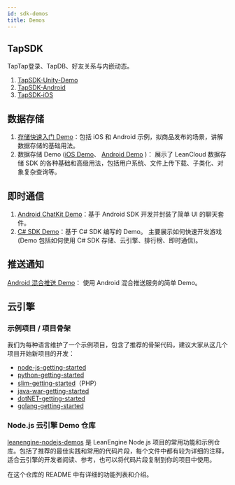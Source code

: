 ```yaml
---
id: sdk-demos
title: Demos
---
```


## TapSDK 

TapTap登录、TapDB、好友关系与内嵌动态。

1. [TapSDK-Unity-Demo](https://github.com/TapTap/TapSDK-Unity-Demo)  
2. [TapSDK-Android](https://github.com/taptap/TapSDK-Android)  
3. [TapSDK-iOS](https://github.com/TapTap/TapSDK-iOS)  


## 数据存储

1. [存储快速入门 Demo](https://github.com/leancloud/StorageStarted)：包括 iOS 和 Android 示例，拟商品发布的场景，讲解数据存储的基础用法。
2. 数据存储 Demo ([iOS Demo](https://github.com/leancloud/LeanStorageDemo-iOS)、 [Android Demo](https://github.com/leancloud/LeanStorageDemo-Android) )： 展示了 LeanCloud 数据存储 SDK 的各种基础和高级用法，包括用户系统、文件上传下载、子类化、对象复杂查询等。

## 即时通信

1. [Android ChatKit Demo](https://github.com/leancloud/LeanCloudChatKit-Android)：基于 Android SDK 开发并封装了简单 UI 的聊天套件。
2. [C# SDK Demo](https://github.com/leancloud/CSharp-SDK-Unity-Demo)：基于 C# SDK 编写的 Demo。 主要展示如何快速开发游戏(Demo 包括如何使用 C# SDK 存储、云引擎、排行榜、即时通信)。

## 推送通知

[Android 混合推送 Demo](https://github.com/leancloud/mixpush-demos)： 使用 Android 混合推送服务的简单 Demo。

## 云引擎

### 示例项目 / 项目骨架

我们为每种语言维护了一个示例项目，包含了推荐的骨架代码，建议大家从这几个项目开始新项目的开发：

- [node-js-getting-started](https://github.com/leancloud/node-js-getting-started/)
- [python-getting-started](https://github.com/leancloud/python-getting-started)
- [slim-getting-started](https://github.com/leancloud/slim-getting-started)（PHP）
- [java-war-getting-started](https://github.com/leancloud/java-war-getting-started)
- [dotNET-getting-started](https://github.com/leancloud/dotNET-getting-started)
- [golang-getting-started](https://github.com/leancloud/golang-getting-started)

### Node.js 云引擎 Demo 仓库

[leanengine-nodejs-demos](https://github.com/leancloud/leanengine-nodejs-demos) 是 LeanEngine Node.js 项目的常用功能和示例仓库。包括了推荐的最佳实践和常用的代码片段，每个文件中都有较为详细的注释，适合云引擎的开发者阅读、参考，也可以将代码片段复制到你的项目中使用。

在这个仓库的 README 中有详细的功能列表和介绍。
